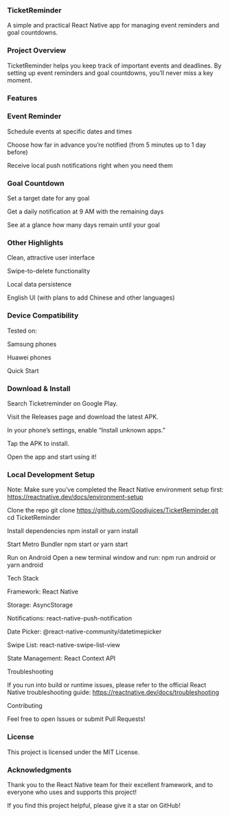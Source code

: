 ### TicketReminder

A simple and practical React Native app for managing event reminders and goal countdowns.

### Project Overview

TicketReminder helps you keep track of important events and deadlines. By setting up event reminders and goal countdowns, you’ll never miss a key moment.

### Features

### Event Reminder

Schedule events at specific dates and times

Choose how far in advance you’re notified (from 5 minutes up to 1 day before)

Receive local push notifications right when you need them

### Goal Countdown

Set a target date for any goal

Get a daily notification at 9 AM with the remaining days

See at a glance how many days remain until your goal

### Other Highlights

Clean, attractive user interface

Swipe-to-delete functionality

Local data persistence

English UI (with plans to add Chinese and other languages)

### Device Compatibility

Tested on:

Samsung phones

Huawei phones

Quick Start

### Download & Install

Search Ticketreminder on Google Play.

Visit the Releases page and download the latest APK.

In your phone’s settings, enable “Install unknown apps.”

Tap the APK to install.

Open the app and start using it!

### Local Development Setup

Note: Make sure you’ve completed the React Native environment setup first: https://reactnative.dev/docs/environment-setup

Clone the repo
git clone https://github.com/Goodjuices/TicketReminder.git
cd TicketReminder

Install dependencies
npm install
or
yarn install

Start Metro Bundler
npm start
or
yarn start

Run on Android
Open a new terminal window and run:
npm run android
or
yarn android

Tech Stack

Framework: React Native

Storage: AsyncStorage

Notifications: react-native-push-notification

Date Picker: @react-native-community/datetimepicker

Swipe List: react-native-swipe-list-view

State Management: React Context API

Troubleshooting

If you run into build or runtime issues, please refer to the official React Native troubleshooting guide: https://reactnative.dev/docs/troubleshooting

Contributing

Feel free to open Issues or submit Pull Requests!

### License

This project is licensed under the MIT License.

### Acknowledgments
Thank you to the React Native team for their excellent framework, and to everyone who uses and supports this project!

If you find this project helpful, please give it a star on GitHub!
